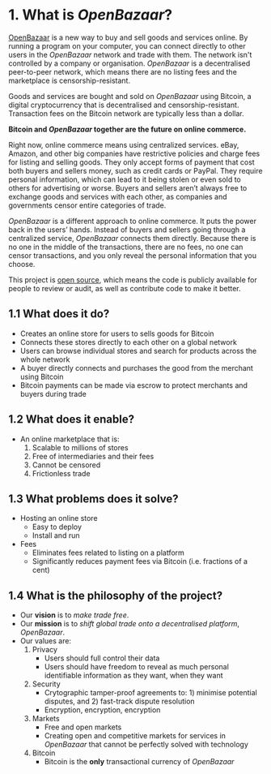 # 1. What is _OpenBazaar_?

[OpenBazaar](https://openbazaar.org) is a new way to buy and sell goods and services online. By running a program on your computer, you can connect directly to other users in the _OpenBazaar_ network and trade with them. 
The network isn't controlled by a company or organisation. _OpenBazaar_ is a decentralised peer-to-peer network, which means there are no listing fees and the marketplace is censorship-resistant.

Goods and services are bought and sold on _OpenBazaar_ using Bitcoin, a digital cryptocurrency that is decentralised and censorship-resistant. Transaction fees on the Bitcoin network are typically less than a dollar.

**Bitcoin and _OpenBazaar_ together are the future on online commerce.**

Right now, online commerce means using centralized services. eBay, Amazon, and other big companies have restrictive policies and charge fees for listing and selling goods. They only accept forms of payment that cost both buyers and sellers money, such as credit cards or PayPal. They require personal information, which can lead to it being stolen or even sold to others for advertising or worse. Buyers and sellers aren’t always free to exchange goods and services with each other, as companies and governments censor entire categories of trade.

_OpenBazaar_ is a different approach to online commerce. It puts the power back in the users’ hands. Instead of buyers and sellers going through a centralized service, _OpenBazaar_ connects them directly. Because there is no one in the middle of the transactions, there are no fees, no one can censor transactions, and you only reveal the personal information that you choose.

This project is [open source](https://github.com/openbazaar/openbazaar), which means the code is publicly available for people to review or audit, as well as contribute code to make it better.

## 1.1 What does it do?

+ Creates an online store for users to sells goods for Bitcoin
+ Connects these stores directly to each other on a global network
+ Users can browse individual stores and search for products across the whole network
+ A buyer directly connects and purchases the good from the merchant using Bitcoin
+ Bitcoin payments can be made via escrow to protect merchants and buyers during trade 

## 1.2 What does it enable?

+ An online marketplace that is:
	1. Scalable to millions of stores
	2. Free of intermediaries and their fees
	3. Cannot be censored
	4. Frictionless trade

## 1.3 What problems does it solve?

+ Hosting an online store
	+ Easy to deploy
	+ Install and run
+ Fees
	+ Eliminates fees related to listing on a platform
	+ Significantly reduces payment fees via Bitcoin (i.e. fractions of a cent)

## 1.4 What is the philosophy of the project?

+ Our **vision** is to _make trade free_. 
+ Our **mission** is to _shift global trade onto a decentralised platform_, _OpenBazaar_.
+ Our values are:
	1. Privacy
		+ Users should full control their data
		+ Users should have freedom to reveal as much personal identifiable information as they want, when they want
	2. Security
		+ Crytographic tamper-proof agreements to: 1) minimise potential disputes, and 2) fast-track dispute resolution
		+ Encryption, encryption, encryption
	3. Markets
		+ Free and open markets
		+ Creating open and competitive markets for services in _OpenBazaar_ that cannot be perfectly solved with technology
	4. Bitcoin
		+ Bitcoin is the **only** transactional currency of _OpenBazaar_
